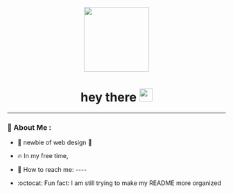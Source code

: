 
<div id="header" align="center">
  <img src="https://media.giphy.com/media/LHb6dbsNrnOSiDae4X/giphy.gif" width="150"/>
</div>
<div align="center">
<img src="https://komarev.com/ghpvc/?username=your-github-username&style=flat-square&color=blue" alt=""/>
</div>
<h1 align="center">
  hey there
  <img src="https://media.giphy.com/media/hvRJCLFzcasrR4ia7z/giphy.gif" width="30px"/>
</h1>

---

### :rainbow: About Me :

- :hatched_chick: newbie of web design 	:baby:

- :fire: In my free time, 

- :envelope_with_arrow: How to reach me: ----

- :octocat: Fun fact: I am still trying to make my README more organized
